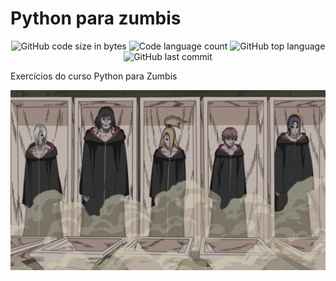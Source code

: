 # Python para zumbis

<p align="center">
	<img alt="GitHub code size in bytes" src="https://img.shields.io/github/languages/code-size/ldsleticia/python_para_zumbis?color=blue" />
	<img alt="Code language count" src="https://img.shields.io/github/languages/count/ldsleticia/python_para_zumbis?color=blue" />
	<img alt="GitHub top language" src="https://img.shields.io/github/languages/top/ldsleticia/python_para_zumbis?color=blue" />
	<img alt="GitHub last commit" src="https://img.shields.io/github/last-commit/ldsleticia/python_para_zumbis?color=blue" />
</p>

Exercícios do curso Python para Zumbis

<p align="center">
  <img alt="Edo Tensei" src="https://github.com/ldsleticia/python_para_zumbis/blob/main/assets/edo-tensei.jpeg" />
</p>